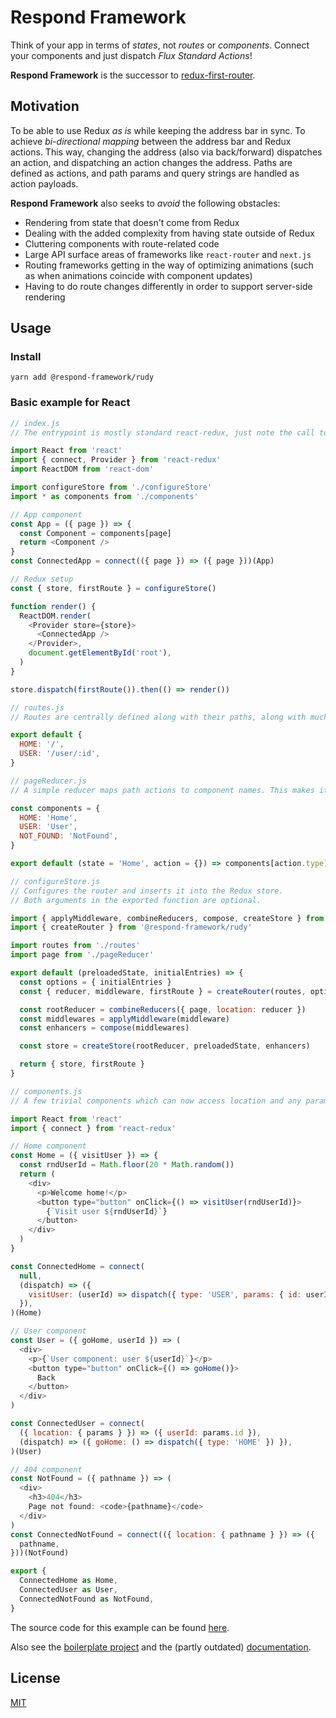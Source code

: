 # Respond Framework

Think of your app in terms of _states_, not _routes_ or _components_. Connect
your components and just dispatch _Flux Standard Actions_!

**Respond Framework** is the successor to
[redux-first-router](https://github.com/faceyspacey/redux-first-router).

## Motivation

To be able to use Redux _as is_ while keeping the address bar in sync. To
achieve _bi-directional mapping_ between the address bar and Redux actions. This
way, changing the address (also via back/forward) dispatches an action, and
dispatching an action changes the address. Paths are defined as actions, and
path params and query strings are handled as action payloads.

**Respond Framework** also seeks to _avoid_ the following obstacles:

- Rendering from state that doesn't come from Redux
- Dealing with the added complexity from having state outside of Redux
- Cluttering components with route-related code
- Large API surface areas of frameworks like `react-router` and `next.js`
- Routing frameworks getting in the way of optimizing animations (such as when
  animations coincide with component updates)
- Having to do route changes differently in order to support server-side
  rendering

## Usage

### Install

`yarn add @respond-framework/rudy`

### Basic example for React

```js
// index.js
// The entrypoint is mostly standard react-redux, just note the call to configureStore() and the last line.

import React from 'react'
import { connect, Provider } from 'react-redux'
import ReactDOM from 'react-dom'

import configureStore from './configureStore'
import * as components from './components'

// App component
const App = ({ page }) => {
  const Component = components[page]
  return <Component />
}
const ConnectedApp = connect(({ page }) => ({ page }))(App)

// Redux setup
const { store, firstRoute } = configureStore()

function render() {
  ReactDOM.render(
    <Provider store={store}>
      <ConnectedApp />
    </Provider>,
    document.getElementById('root'),
  )
}

store.dispatch(firstRoute()).then(() => render())
```

```js
// routes.js
// Routes are centrally defined along with their paths, along with much more that is not shown here for simplicity.

export default {
  HOME: '/',
  USER: '/user/:id',
}
```

```js
// pageReducer.js
// A simple reducer maps path actions to component names. This makes it easy to dynamically import pages!

const components = {
  HOME: 'Home',
  USER: 'User',
  NOT_FOUND: 'NotFound',
}

export default (state = 'Home', action = {}) => components[action.type] || state
```

```js
// configureStore.js
// Configures the router and inserts it into the Redux store.
// Both arguments in the exported function are optional.

import { applyMiddleware, combineReducers, compose, createStore } from 'redux'
import { createRouter } from '@respond-framework/rudy'

import routes from './routes'
import page from './pageReducer'

export default (preloadedState, initialEntries) => {
  const options = { initialEntries }
  const { reducer, middleware, firstRoute } = createRouter(routes, options)

  const rootReducer = combineReducers({ page, location: reducer })
  const middlewares = applyMiddleware(middleware)
  const enhancers = compose(middlewares)

  const store = createStore(rootReducer, preloadedState, enhancers)

  return { store, firstRoute }
}
```

```js
// components.js
// A few trivial components which can now access location and any params through Redux!

import React from 'react'
import { connect } from 'react-redux'

// Home component
const Home = ({ visitUser }) => {
  const rndUserId = Math.floor(20 * Math.random())
  return (
    <div>
      <p>Welcome home!</p>
      <button type="button" onClick={() => visitUser(rndUserId)}>
        {`Visit user ${rndUserId}`}
      </button>
    </div>
  )
}

const ConnectedHome = connect(
  null,
  (dispatch) => ({
    visitUser: (userId) => dispatch({ type: 'USER', params: { id: userId } }),
  }),
)(Home)

// User component
const User = ({ goHome, userId }) => (
  <div>
    <p>{`User component: user ${userId}`}</p>
    <button type="button" onClick={() => goHome()}>
      Back
    </button>
  </div>
)

const ConnectedUser = connect(
  ({ location: { params } }) => ({ userId: params.id }),
  (dispatch) => ({ goHome: () => dispatch({ type: 'HOME' }) }),
)(User)

// 404 component
const NotFound = ({ pathname }) => (
  <div>
    <h3>404</h3>
    Page not found: <code>{pathname}</code>
  </div>
)
const ConnectedNotFound = connect(({ location: { pathname } }) => ({
  pathname,
}))(NotFound)

export {
  ConnectedHome as Home,
  ConnectedUser as User,
  ConnectedNotFound as NotFound,
}
```

The source code for this example can be found [here](./examples/react).

Also see the [boilerplate project](./packages/boilerplate) and the (partly
outdated) [documentation](./packages/rudy/docs).

## License

[MIT](LICENSE)
